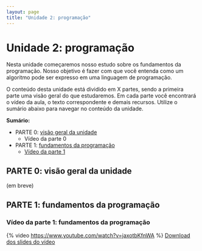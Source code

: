 ```yaml
---
layout: page
title: "Unidade 2: programação"
---
```


# <i class="fa-solid fa-gear-complex-code"></i> Unidade 2: programação

Nesta unidade começaremos nosso estudo sobre os fundamentos da programação.
Nosso objetivo é fazer com que você entenda como um algoritmo pode ser
expresso em uma linguagem de programação.

O conteúdo desta unidade está dividido em X partes, sendo a primeira parte uma
visão geral do que estudaremos. Em cada parte você encontrará o vídeo da aula, o
texto correspondente e demais recursos. Utilize o sumário abaixo para navegar no
conteúdo da unidade.

**Sumário:**
- PARTE 0: [visão geral da unidade](#parte-0-visão-geral-da-unidade)
    * Vídeo da parte 0
- PARTE 1: [fundamentos da programação](#parte-1-fundamentos-da-programação)
    * [Vídeo da parte 1](#vídeo-da-parte-1-fundamentos-da-programação)


## PARTE 0: visão geral da unidade
(em breve)


## PARTE 1: fundamentos da programação

### Vídeo da parte 1: fundamentos da programação
{% video https://www.youtube.com/watch?v=jaxotbKfnWA %}
<i class="fa-light fa-download"></i> <i class="fa-light fa-file-pdf"></i>
[Download dos slides do vídeo](unidade2_parte1.pdf)

